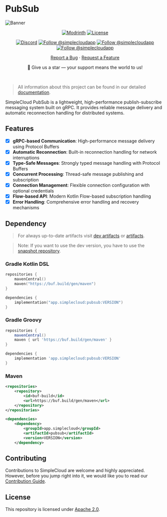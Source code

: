 # PubSub

![Banner][banner]

<div align="center">

  [![Modrinth][badge-modrinth]][modrinth]
  [![License][badge-license]][license]
  <br>

  [![Discord][badge-discord]][social-discord]
  [![Follow @simplecloudapp][badge-x]][social-x]
  [![Follow @simplecloudapp][badge-bluesky]][social-bluesky]
  [![Follow @simplecloudapp][badge-youtube]][social-youtube]
  <br>

  [Report a Bug][issue-bug-report]
  ·
  [Request a Feature][issue-feature-request]
  <br>

🌟 Give us a star — your support means the world to us!
</div>
<br>

> All information about this project can be found in our detailed [documentation][docs-thisproject].

SimpleCloud PubSub is a lightweight, high-performance publish-subscribe messaging system built on gRPC. It provides reliable message delivery and automatic reconnection handling for distributed systems.

## Features

- [x] **gRPC-based Communication**: High-performance message delivery using Protocol Buffers
- [x] **Automatic Reconnection**: Built-in reconnection handling for network interruptions
- [x] **Type-Safe Messages**: Strongly typed message handling with Protocol Buffers
- [x] **Concurrent Processing**: Thread-safe message publishing and subscription
- [x] **Connection Management**: Flexible connection configuration with optional credentials
- [x] **Flow-based API**: Modern Kotlin Flow-based subscription handling
- [x] **Error Handling**: Comprehensive error handling and recovery mechanisms

## Dependency

> For always up-to-date artifacts visit [dev artifacts][dev-artifacts] or [artifacts][artifacts].

> Note: If you want to use the dev version, you have to use the [snapshot repository][snapshots].

### Gradle Kotlin DSL
```kotlin
repositories {
    mavenCentral()
    maven("https://buf.build/gen/maven")
}

dependencies {
    implementation("app.simplecloud:pubsub:VERSION")
}
```

### Gradle Groovy
```groovy
repositories {
    mavenCentral()
    maven { url 'https://buf.build/gen/maven' }
}

dependencies {
    implementation 'app.simplecloud:pubsub:VERSION'
}
```

### Maven
```xml
<repositories>
    <repository>
        <id>buf-build</id>
        <url>https://buf.build/gen/maven</url>
    </repository>
</repositories>

<dependencies>
    <dependency>
        <groupId>app.simplecloud</groupId>
        <artifactId>pubsub</artifactId>
        <version>VERSION</version>
    </dependency>
```

## Contributing
Contributions to SimpleCloud are welcome and highly appreciated. However, before you jump right into it, we would like you to read our [Contribution Guide][docs-contribute].

## License
This repository is licensed under [Apache 2.0][license].

<!-- LINK GROUP -->

<!-- ✅ PLEASE EDIT -->
[banner]: [banner/pubsub/pubsub.png](https://simplecloud.app/api/banner/PubSub)
[issue-bug-report]: https://github.com/theSimpleCloud/pubsub/issues/new?labels=bug&projects=template=01_BUG-REPORT.yml&title=%5BBUG%5D+%3Ctitle%3E
[issue-feature-request]: https://github.com/theSimpleCloud/pubsub/discussions/new?category=ideas
[docs-thisproject]: https://docs.simplecloud.app/api/pubsub
[docs-contribute]: https://docs.simplecloud.app/contribute

[modrinth]: https://modrinth.com/organization/simplecloud

[maven-central]: https://central.sonatype.com/artifact/app.simplecloud.controller/controller-api
[dev]: https://repo.simplecloud.app/#/snapshots/app/simplecloud/droplet/api/droplet-api

[artifacts]: https://repo.simplecloud.app/#/snapshots/app/simplecloud/droplet/api/droplet-api
[dev-artifacts]: https://repo.simplecloud.app/#/snapshots/app/simplecloud/droplet/api/droplet-api
[badge-maven-central]: https://img.shields.io/maven-central/v/app.simplecloud/simplecloud-pubsub?labelColor=18181b&style=flat-square&color=65a30d&label=Release
[badge-dev]: https://repo.simplecloud.app/api/badge/latest/snapshots/app/simplecloud/simplecloud-pubsub?name=Dev&style=flat-square&color=0ea5e9

<!-- ⛔ DON'T TOUCH -->
[license]: https://opensource.org/licenses/Apache-2.0
[snapshots]: https://repo.simplecloud.app/#/snapshots

[social-x]: https://x.com/simplecloudapp
[social-bluesky]: https://bsky.app/profile/simplecloud.app
[social-youtube]: https://www.youtube.com/@thesimplecloud9075
[social-discord]: https://discord.simplecloud.app

[badge-modrinth]: https://img.shields.io/badge/modrinth-18181b.svg?style=flat-square&logo=modrinth
[badge-license]: https://img.shields.io/badge/apache%202.0-blue.svg?style=flat-square&label=license&labelColor=18181b&style=flat-square&color=e11d48
[badge-discord]: https://img.shields.io/badge/Community_Discord-d95652.svg?style=flat-square&logo=discord&color=27272a
[badge-x]: https://img.shields.io/badge/Follow_@simplecloudapp-d95652.svg?style=flat-square&logo=x&color=27272a
[badge-bluesky]: https://img.shields.io/badge/Follow_@simplecloud.app-d95652.svg?style=flat-square&logo=bluesky&color=27272a
[badge-youtube]: https://img.shields.io/badge/youtube-d95652.svg?style=flat-square&logo=youtube&color=27272a
